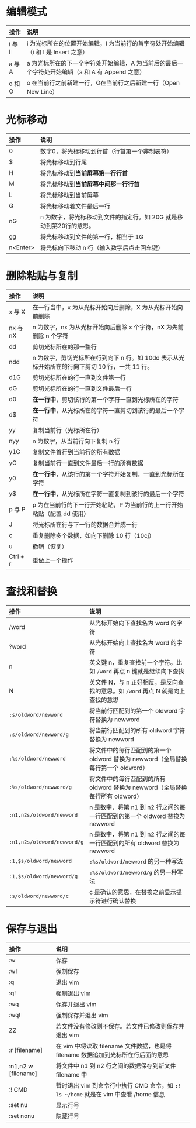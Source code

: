 # 编辑模式

| **操作** | **说明**                                                     |
| :------- | :----------------------------------------------------------- |
| i 与 I   | i 为光标所在的位置开始编辑，I 为当前行的首字符处开始编辑（i 和 I 是 Insert 之意） |
| a 与 A   | a 为光标所在的下一个字符处开始编辑，A 为当前后的最后一个字符处开始编辑（a 和 A 有 Append 之意） |
| o 和 O   | o 在当前行之前新建一行，O在当前行之后新建一行（Open New Line） |


# 光标移动

| **操作**   | **说明**                                                     |
| :--------- | :----------------------------------------------------------- |
| 0          | 数字0，将光标移动到行首（行首第一个非制表符）                |
| $          | 将光标移动到行尾                                             |
| H          | 将光标移动到**当前屏幕第一行行首**                           |
| M          | 将光标移动到**当前屏幕中间那一行行首**                       |
| L          | 将光标移动到当前屏幕                                         |
| G          | 将光标移动着文件最后一行                                     |
| nG         | n 为数字，将光标移动到文件的指定行。如 20G 就是移动到第20行的意思。 |
| gg         | 将光标移动到文件的第一行，相当于 1G                          |
| n\<Enter\> | 将光标向下移动 n 行（输入数字后点击回车键）                  |


# 删除粘贴与复制

| **操作** | **说明**                                                     |
| :------- | :----------------------------------------------------------- |
| x 与 X   | 在一行当中，x 为从光标开始向后删除，X 为从光标开始向前删除   |
| nx 与 nX | n 为数字，nx 为从光标开始向后删除 x 个字符，nX 为先前删除 n 个字符 |
| dd       | 剪切光标所在的那一整行                                       |
| ndd      | n 为数字，剪切光标所在行到向下 n 行。如 10dd 表示从光标开始所在的行向下剪切 10 行，一共 11 行。 |
| d1G      | 剪切光标所在的行一直到文件第一行                             |
| dG       | 剪切光标所在的行一直到文件最后一行                           |
| d0       | **在一行中**，剪切该行的第一个字符一直到光标所在的字符       |
| d$       | **在一行中**，从光标所在的字符一直剪切到该行的最后一个字符   |
| yy       | 复制当前行（光标所在行）                                     |
| nyy      | n 为数字，从当前行向下复制 n 行                              |
| y1G      | 复制文件首行到当前行的所有数据                               |
| yG       | 复制当前行一直到文件最后一行的所有数据                       |
| y0       | **在一行中**，从该行的第一个字符开始复制，一直到光标所在字符 |
| y$       | **在一行中**，从光标所在字符一直复制到该行的最后一个字符     |
| p 与 P   | p 为在当前行的下一行开始粘贴，P 为当前行的上一行开始粘贴（配置 dd 使用） |
| J        | 将光标所在行与下一行的数据合并成一行                         |
| c        | 重复删除多个数据，如向下删除 10 行（10cj）                   |
| u        | 撤销（恢复）                                                 |
| Ctrl + r | 重做上一个操作                                               |


# 查找和替换

| **操作**                  | **说明**                                                     |
| :------------------------ | :----------------------------------------------------------- |
| /word                     | 从光标开始向下查找名为 word 的字符                           |
| ?word                     | 从光标开始向上查找名为 word 的字符                           |
| n                         | 英文键 n，重复查找前一个字符。比如 `/word` 再点 n 键就是继续向下查找 |
| N                         | 英文件 N，与 n 正好相反，是反向查找的意思。如 `/word` 再点 N 就是向上查找的意思 |
| `:s/oldword/newword`      | 将当前行匹配到的第一个 oldword 字符替换为 newword            |
| `:s/oldword/newword/g`    | 将当前行匹配到的所有 oldword 字符替换为 newword              |
| `:%s/oldword/newword`     | 将文件中的每行匹配到的第一个 oldword 替换为 newword（全局替换每行第一个 oldword） |
| `:%s/oldword/newword/g`   | 将文件中的每行匹配到的所有 oldword 替换为 newword（全局替换每行所有 oldword） |
| `:n1,n2s/oldword/newword` | n 是数字，将第 n1 到 n2 行之间的每一行匹配到的第一个 oldword 替换为 newword |
| `:n1,n2s/oldword/newword/g` | n 是数字，将第 n1 到 n2 行之间的每一行匹配到的所有 oldword 替换为 newword |
| `:1,$s/oldword/newword`   | `:%s/oldword/newword` 的另一种写法                           |
| `:1,$s/oldword/newword/g` | `:%s/oldword/newword/g` 的另一种写法                         |
| `:s/oldword/newword/c`    | c 是确认的意思，在替换之前显示提示符进行确认替换             |


# 保存与退出

| **操作**            | **说明**                                                     |
| :------------------ | :----------------------------------------------------------- |
| :w                  | 保存                                                         |
| :w!                 | 强制保存                                                     |
| :q                  | 退出 vim                                                     |
| :q!                 | 强制退出 vim                                                 |
| :wq                 | 保存并退出 vim                                               |
| :wq!                | 强制保存并退出 vim                                           |
| ZZ                  | 若文件没有修改则不保存。若文件已修改则保存并退出 vim         |
| :r [filename]       | 在 vim 中将读取 filename 文件数据，也是将 filename 数据追加到光标所在行后面的意思 |
| :n1,n2 w [filename] | 将文件中 n1 到 n2 行之间的数据保存到新文件 filename 中       |
| :! CMD              | 暂时退出 vim 到命令行中执行 CMD 命令，如 `:! ls ~/home` 就是在 vim 中查看 /home 信息 |
| :set nu             | 显示行号                                                     |
| :set nonu           | 隐藏行号                                                     |

